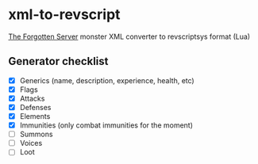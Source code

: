 
# xml-to-revscript

  

[The Forgotten Server](https://github.com/otland/forgottenserver) monster XML converter to revscriptsys format (Lua)

  

## Generator checklist

- [x] Generics (name, description, experience, health, etc)
- [x] Flags
- [x] Attacks
- [x] Defenses
- [x] Elements
- [x] Immunities (only combat immunities for the moment)
- [ ] Summons
- [ ] Voices
- [ ] Loot
